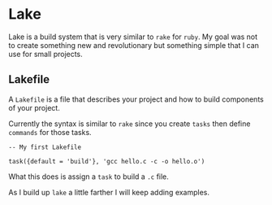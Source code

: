 # Lake

Lake is a build system that is very similar to `rake` for `ruby`.  My goal was not to create something new and revolutionary but something simple that I can use for small projects.

## Lakefile

A `Lakefile` is a file that describes your project and how to build components of your project.

Currently the syntax is similar to `rake` since you create `tasks` then define `commands` for those tasks.

    -- My first Lakefile

    task({default = 'build'}, 'gcc hello.c -c -o hello.o')

What this does is assign a `task` to build a `.c` file.

As I build up `lake` a little farther I will keep adding examples.
